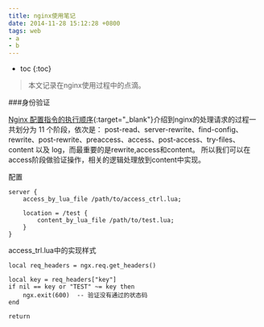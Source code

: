 ```yaml
---
title: nginx使用笔记
date: 2014-11-28 15:12:28 +0800
tags: web 
- a
- b
---
```


* toc 
{:toc}

>本文记录在nginx使用过程中的点滴。

###身份验证

[Nginx 配置指令的执行顺序](http://blog.sina.com.cn/s/blog_6d579ff401010gp3.html){:target="_blank"}介绍到nginx的处理请求的过程一共划分为 11 个阶段，依次是：
post-read、server-rewrite、find-config、rewrite、post-rewrite、preaccess、access、post-access、try-files、content 以及 log，而最重要的是rewrite,access和content。
所以我们可以在access阶段做验证操作，相关的逻辑处理放到content中实现。

配置

    server {
        access_by_lua_file /path/to/access_ctrl.lua;
    
        location = /test {
            content_by_lua_file /path/to/test.lua;
        }
    }
    
access_trl.lua中的实现样式

    local req_headers = ngx.req.get_headers()

    local key = req_headers["key"]
    if nil == key or "TEST" ~= key then
        ngx.exit(600)  -- 验证没有通过的状态码
    end

    return
    
    
    
